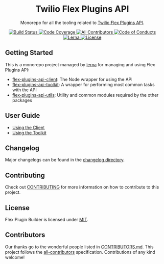 <h1 align="center">Twilio Flex Plugins API</h1>
<p align="center">Monorepo for all the tooling related to <a href="https://www.twilio.com/docs/flex/plugins/api" target="_blank">Twilio Flex Plugins API</a>.
</p>

<p align="center">
    <a href="https://travis-ci.com/twilio/flex-plugin-builder">
        <img src="https://travis-ci.com/twilio/flex-plugins-api.svg?branch=master" title="Build Status" />
    </a>
    <a href="https://codecov.io/gh/twilio/flex-plugin-builder">
        <img src="https://codecov.io/gh/twilio/flex-plugins-api/branch/master/graph/badge.svg" title="Code Coverage" />
    </a>
    <a href="#contributors">
        <img src="https://img.shields.io/badge/all_contributors-2-orange.svg?style=square" title="All Contributors" />
    </a>
    <a href="./CODE_OF_CONDUCT.md">
        <img src="https://img.shields.io/badge/%F0%9F%92%96-code%20of%20conduct-ff69b4.svg?style=square" title="Code of Conducts" />
    </a>
    <a href="https://lernajs.io/">
        <img src="https://img.shields.io/badge/maintained%20with-lerna-cc00ff.svg?style=flat-squar" title="Lerna" />
    </a>
    <a href="./LICENSE">
        <img src="https://img.shields.io/badge/license-MIT-green.svg" title="License" />
    </a>
</p>

## Getting Started

This is a monorepo project managed by [lerna](https://github.com/lerna/lerna) for managing and using Flex Plugins API:

- [flex-plugins-api-client](packages/flex-plugins-api-client): The Node wrapper for using the API
- [flex-plugins-api-toolkit](packages/flex-plugins-api-toolkit): A wrapper for performing most common tasks with the API
- [flex-plugins-api-utils](packages/flex-plugins-api-utils): Utility and common modules required by the other packages

## User Guide

* [Using the Client](packages/flex-plugins-api-client/README.md)
* [Using the Toolkit](packages/flex-plugins-api-toolkit/README.md)

## Changelog

Major changelogs can be found in the [changelog directory](/changelog).

## Contributing

Check out [CONTRIBUTING](CONTRIBUTING.md) for more information on how to contribute to this project.

## License

Flex Plugin Builder is licensed under [MIT](LICENSE).

## Contributors

Our thanks go to the wonderful people listed in [CONTRIBUTORS.md](CONTRIBUTORS.md). This project follows the [all-contributors](https://github.com/kentcdodds/all-contributors) specification. Contributions of any kind welcome!
